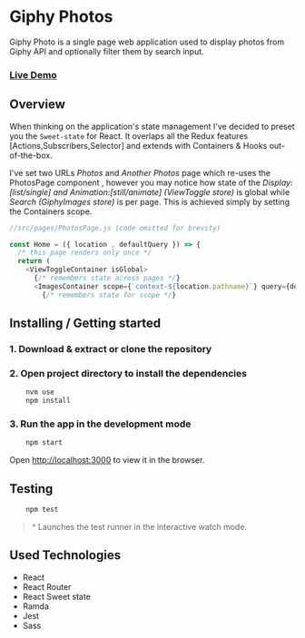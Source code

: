 # Giphy Photos

Giphy Photo is a single page web application used to display photos from Giphy API and optionally filter them by search input.

### [Live Demo](https://giphy-photos-ivo.netlify.com/)

## Overview

When thinking on the application's state management I've decided to
preset you the `Sweet-state` for React. It overlaps all the Redux features [Actions,Subscribers,Selector] and extends with Containers & Hooks out-of-the-box.

I've set two URLs _Photos_ and _Another Photos_ page which re-uses the PhotosPage component , however you may notice how state of the *Display:[list/single] and Animation:[still/animate] (ViewToggle store)* is global while *Search (GiphyImages store)* is per page. This is achieved simply by setting the Containers scope.

```js
//src/pages/PhotosPage.js (code omitted for brevity)

const Home = ({ location , defaultQuery }) => {
  /* this page renders only once */
  return (
    <ViewToggleContainer isGlobal>
      {/* remembers state across pages */}
      <ImagesContainer scope={`context-${location.pathname}`} query={defaultQuery}>
        {/* remembers state for scope */}

```

## Installing / Getting started

### 1. Download & extract or clone the repository

### 2. Open project directory to install the dependencies

```sh
    nvm use
    npm install
```

### 3. Run the app in the development mode

```sh
    npm start
```

Open [http://localhost:3000](http://localhost:3000) to view it in the browser.

## Testing

```sh
    npm test
```

  > ^ Launches the test runner in the interactive watch mode.

## Used Technologies

- React
- React Router
- React Sweet state
- Ramda
- Jest
- Sass
